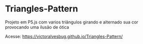 # Triangles-Pattern
Projeto em P5.js com varios triângulos girando e alternado sua cor provocando uma ilusão de ótica

Acesse: https://victoralvesbug.github.io/Triangles-Pattern/
